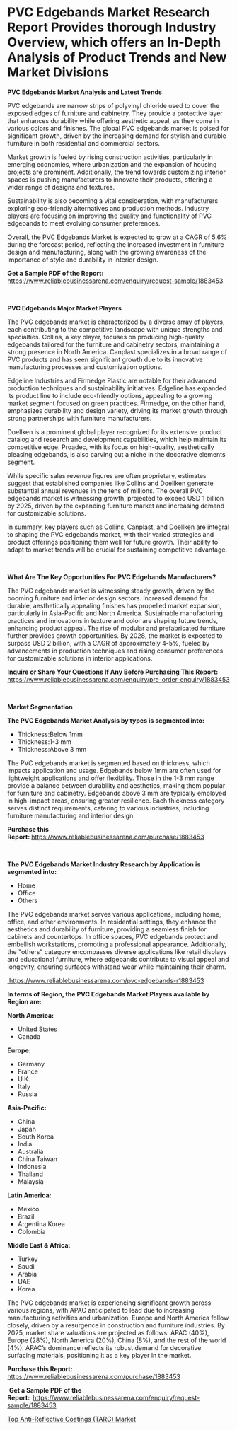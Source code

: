 <p><h1>PVC Edgebands Market Research Report Provides thorough Industry Overview, which offers an In-Depth Analysis of Product Trends and New Market Divisions</h1></p><p><strong>PVC Edgebands Market Analysis and Latest Trends</strong></p>
<p><p>PVC edgebands are narrow strips of polyvinyl chloride used to cover the exposed edges of furniture and cabinetry. They provide a protective layer that enhances durability while offering aesthetic appeal, as they come in various colors and finishes. The global PVC edgebands market is poised for significant growth, driven by the increasing demand for stylish and durable furniture in both residential and commercial sectors.</p><p>Market growth is fueled by rising construction activities, particularly in emerging economies, where urbanization and the expansion of housing projects are prominent. Additionally, the trend towards customizing interior spaces is pushing manufacturers to innovate their products, offering a wider range of designs and textures.</p><p>Sustainability is also becoming a vital consideration, with manufacturers exploring eco-friendly alternatives and production methods. Industry players are focusing on improving the quality and functionality of PVC edgebands to meet evolving consumer preferences. </p><p>Overall, the PVC Edgebands Market is expected to grow at a CAGR of 5.6% during the forecast period, reflecting the increased investment in furniture design and manufacturing, along with the growing awareness of the importance of style and durability in interior design.</p></p>
<p><strong>Get a Sample PDF of the Report:&nbsp;</strong> <a href="https://www.reliablebusinessarena.com/enquiry/request-sample/1883453?utm_campaign=2632&utm_medium=2&utm_source=Github&utm_content=ia&utm_term=03042025&utm_id=pvc-edgebands">https://www.reliablebusinessarena.com/enquiry/request-sample/1883453</a></p>
<p>&nbsp;</p>
<p><strong>PVC Edgebands Major Market Players</strong></p>
<p><p>The PVC edgebands market is characterized by a diverse array of players, each contributing to the competitive landscape with unique strengths and specialties. Collins, a key player, focuses on producing high-quality edgebands tailored for the furniture and cabinetry sectors, maintaining a strong presence in North America. Canplast specializes in a broad range of PVC products and has seen significant growth due to its innovative manufacturing processes and customization options.</p><p>Edgeline Industries and Firmedge Plastic are notable for their advanced production techniques and sustainability initiatives. Edgeline has expanded its product line to include eco-friendly options, appealing to a growing market segment focused on green practices. Firmedge, on the other hand, emphasizes durability and design variety, driving its market growth through strong partnerships with furniture manufacturers.</p><p>Doellken is a prominent global player recognized for its extensive product catalog and research and development capabilities, which help maintain its competitive edge. Proadec, with its focus on high-quality, aesthetically pleasing edgebands, is also carving out a niche in the decorative elements segment.</p><p>While specific sales revenue figures are often proprietary, estimates suggest that established companies like Collins and Doellken generate substantial annual revenues in the tens of millions. The overall PVC edgebands market is witnessing growth, projected to exceed USD 1 billion by 2025, driven by the expanding furniture market and increasing demand for customizable solutions. </p><p>In summary, key players such as Collins, Canplast, and Doellken are integral to shaping the PVC edgebands market, with their varied strategies and product offerings positioning them well for future growth. Their ability to adapt to market trends will be crucial for sustaining competitive advantage.</p></p>
<p>&nbsp;</p>
<p><strong>What Are The Key Opportunities For PVC Edgebands Manufacturers?</strong></p>
<p><p>The PVC edgebands market is witnessing steady growth, driven by the booming furniture and interior design sectors. Increased demand for durable, aesthetically appealing finishes has propelled market expansion, particularly in Asia-Pacific and North America. Sustainable manufacturing practices and innovations in texture and color are shaping future trends, enhancing product appeal. The rise of modular and prefabricated furniture further provides growth opportunities. By 2028, the market is expected to surpass USD 2 billion, with a CAGR of approximately 4-5%, fueled by advancements in production techniques and rising consumer preferences for customizable solutions in interior applications.</p></p>
<p><strong>Inquire or Share Your Questions If Any Before Purchasing This Report:</strong> <a href="https://www.reliablebusinessarena.com/enquiry/pre-order-enquiry/1883453?utm_campaign=2632&utm_medium=2&utm_source=Github&utm_content=ia&utm_term=03042025&utm_id=pvc-edgebands">https://www.reliablebusinessarena.com/enquiry/pre-order-enquiry/1883453</a></p>
<p>&nbsp;</p>
<p><strong>Market Segmentation</strong></p>
<p><strong>The PVC Edgebands Market Analysis by types is segmented into:</strong></p>
<p><ul><li>Thickness:Below 1mm</li><li>Thickness:1-3 mm</li><li>Thickness:Above 3 mm</li></ul></p>
<p><p>The PVC edgebands market is segmented based on thickness, which impacts application and usage. Edgebands below 1mm are often used for lightweight applications and offer flexibility. Those in the 1-3 mm range provide a balance between durability and aesthetics, making them popular for furniture and cabinetry. Edgebands above 3 mm are typically employed in high-impact areas, ensuring greater resilience. Each thickness category serves distinct requirements, catering to various industries, including furniture manufacturing and interior design.</p></p>
<p><strong>Purchase this Report:&nbsp;</strong><a href="https://www.reliablebusinessarena.com/purchase/1883453?utm_campaign=2632&utm_medium=2&utm_source=Github&utm_content=ia&utm_term=03042025&utm_id=pvc-edgebands">https://www.reliablebusinessarena.com/purchase/1883453</a></p>
<p>&nbsp;</p>
<p><strong>The PVC Edgebands Market Industry Research by Application is segmented into:</strong></p>
<p><ul><li>Home</li><li>Office</li><li>Others</li></ul></p>
<p><p>The PVC edgebands market serves various applications, including home, office, and other environments. In residential settings, they enhance the aesthetics and durability of furniture, providing a seamless finish for cabinets and countertops. In office spaces, PVC edgebands protect and embellish workstations, promoting a professional appearance. Additionally, the "others" category encompasses diverse applications like retail displays and educational furniture, where edgebands contribute to visual appeal and longevity, ensuring surfaces withstand wear while maintaining their charm.</p></p>
<p><a href="https://www.reliablebusinessarena.com/pvc-edgebands-r1883453?utm_campaign=2632&utm_medium=2&utm_source=Github&utm_content=ia&utm_term=03042025&utm_id=pvc-edgebands">&nbsp;https://www.reliablebusinessarena.com/pvc-edgebands-r1883453</a></p>
<p><strong>In terms of Region, the PVC Edgebands Market Players available by Region are:</strong></p>
<p>
    <p> <strong> North America: </strong>
        <ul>
            <li>United States</li>
            <li>Canada</li>
        </ul>
        </p> 
    <p> <strong> Europe: </strong>
        <ul>
            <li>Germany</li>
            <li>France</li>
            <li>U.K.</li>
            <li>Italy</li>
            <li>Russia</li>
        </ul>
        </p> 
    <p> <strong> Asia-Pacific: </strong>
        <ul>
            <li>China</li>
            <li>Japan</li>
            <li>South Korea</li>
            <li>India</li>
            <li>Australia</li>
            <li>China Taiwan</li>
            <li>Indonesia</li>
            <li>Thailand</li>
            <li>Malaysia</li>
        </ul>
        </p> 
    <p> <strong> Latin America: </strong>
        <ul>
            <li>Mexico</li>
            <li>Brazil</li>
            <li>Argentina Korea</li>
            <li>Colombia</li>
        </ul>
        </p> 
    <p> <strong> Middle East & Africa: </strong>
        <ul>
            <li>Turkey</li>
            <li>Saudi</li>
            <li>Arabia</li>
            <li>UAE</li>
            <li>Korea</li>
        </ul>
    </p>
    </p>
<p><p>The PVC edgebands market is experiencing significant growth across various regions, with APAC anticipated to lead due to increasing manufacturing activities and urbanization. Europe and North America follow closely, driven by a resurgence in construction and furniture industries. By 2025, market share valuations are projected as follows: APAC (40%), Europe (28%), North America (20%), China (8%), and the rest of the world (4%). APAC’s dominance reflects its robust demand for decorative surfacing materials, positioning it as a key player in the market.</p></p>
<p><strong>Purchase this Report: </strong><a href="https://www.reliablebusinessarena.com/purchase/1883453?utm_campaign=2632&utm_medium=2&utm_source=Github&utm_content=ia&utm_term=03042025&utm_id=pvc-edgebands">https://www.reliablebusinessarena.com/purchase/1883453</a></p>
<p>&nbsp;<strong>Get a Sample PDF of the Report:&nbsp;&nbsp;</strong><a href="https://www.reliablebusinessarena.com/enquiry/request-sample/1883453?utm_campaign=2632&utm_medium=2&utm_source=Github&utm_content=ia&utm_term=03042025&utm_id=pvc-edgebands">https://www.reliablebusinessarena.com/enquiry/request-sample/1883453</a></p>
<p><strong></strong></p>
<p><p><a href="https://github.com/pimanoruman/Market-Research-Report-List-1/blob/main/top-anti-reflective-coatings-tarc-market.md?utm_campaign=2632&utm_medium=2&utm_source=Github&utm_content=ia&utm_term=03042025&utm_id=pvc-edgebands">Top Anti-Reflective Coatings (TARC) Market</a></p></p>